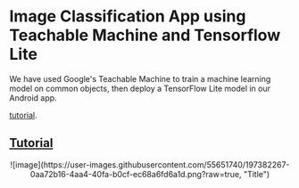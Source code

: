 # Image Classification App using Teachable Machine and Tensorflow Lite

We have used Google's Teachable Machine to train a machine learning model on common objects, then deploy a TensorFlow Lite model in our Android app.

[tutorial](https://youtu.be/jhGm4KDafKU).

## [Tutorial](https://youtu.be/jhGm4KDafKU)

<p align="center">
 ![image](https://user-images.githubusercontent.com/55651740/197382267-0aa72b16-4aa4-40fa-b0cf-ec68a6fd6a1d.png?raw=true, "Title")

</p>
